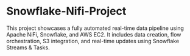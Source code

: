 # Snowflake-Nifi-Project
This project showcases a fully automated real-time data pipeline using Apache NiFi, Snowflake, and AWS EC2. It includes data creation, flow orchestration, S3 integration, and real-time updates using Snowflake Streams &amp; Tasks.
